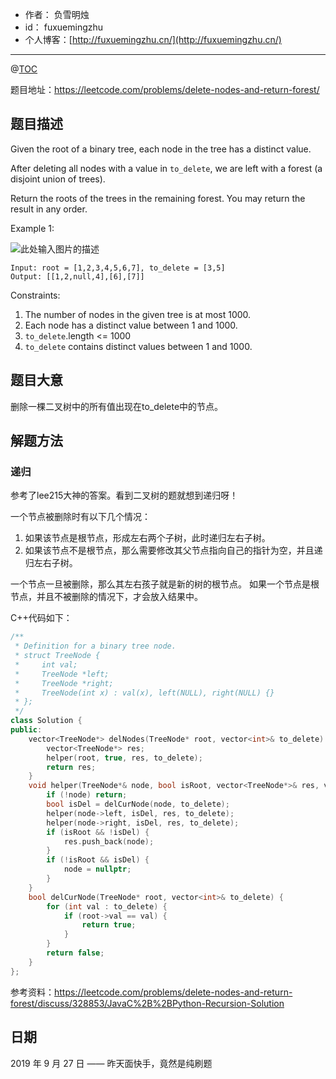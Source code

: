 
- 作者：    负雪明烛
- id：      fuxuemingzhu
- 个人博客：[http://fuxuemingzhu.cn/](http://fuxuemingzhu.cn/)

---
@[TOC](目录)

题目地址：https://leetcode.com/problems/delete-nodes-and-return-forest/

## 题目描述

Given the root of a binary tree, each node in the tree has a distinct value.

After deleting all nodes with a value in `to_delete`, we are left with a forest (a disjoint union of trees).

Return the roots of the trees in the remaining forest.  You may return the result in any order.
 

Example 1:

![此处输入图片的描述][1]

    Input: root = [1,2,3,4,5,6,7], to_delete = [3,5]
    Output: [[1,2,null,4],[6],[7]]
 

Constraints:

1. The number of nodes in the given tree is at most 1000.
1. Each node has a distinct value between 1 and 1000.
1. `to_delete`.length <= 1000
1. `to_delete` contains distinct values between 1 and 1000.


## 题目大意

删除一棵二叉树中的所有值出现在to_delete中的节点。

## 解题方法

### 递归

参考了lee215大神的答案。看到二叉树的题就想到递归呀！

一个节点被删除时有以下几个情况：

1. 如果该节点是根节点，形成左右两个子树，此时递归左右子树。
2. 如果该节点不是根节点，那么需要修改其父节点指向自己的指针为空，并且递归左右子树。

一个节点一旦被删除，那么其左右孩子就是新的树的根节点。
如果一个节点是根节点，并且不被删除的情况下，才会放入结果中。

C++代码如下：

```cpp
/**
 * Definition for a binary tree node.
 * struct TreeNode {
 *     int val;
 *     TreeNode *left;
 *     TreeNode *right;
 *     TreeNode(int x) : val(x), left(NULL), right(NULL) {}
 * };
 */
class Solution {
public:
    vector<TreeNode*> delNodes(TreeNode* root, vector<int>& to_delete) {
        vector<TreeNode*> res;
        helper(root, true, res, to_delete);
        return res;
    }
    void helper(TreeNode*& node, bool isRoot, vector<TreeNode*>& res, vector<int>& to_delete) {
        if (!node) return;
        bool isDel = delCurNode(node, to_delete);
        helper(node->left, isDel, res, to_delete);
        helper(node->right, isDel, res, to_delete);
        if (isRoot && !isDel) {
            res.push_back(node);
        }
        if (!isRoot && isDel) {
            node = nullptr;
        }
    }
    bool delCurNode(TreeNode* root, vector<int>& to_delete) {
        for (int val : to_delete) {
            if (root->val == val) {
                return true;
            }
        }
        return false;
    }
};
```

参考资料：https://leetcode.com/problems/delete-nodes-and-return-forest/discuss/328853/JavaC%2B%2BPython-Recursion-Solution

## 日期

2019 年 9 月 27 日 —— 昨天面快手，竟然是纯刷题


  [1]: https://assets.leetcode.com/uploads/2019/07/01/screen-shot-2019-07-01-at-53836-pm.png
